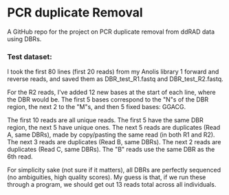 # PCR duplicate Removal

A GitHub repo for the project on PCR duplicate removal from ddRAD data using DBRs.


### Test dataset:
I took the first 80 lines (first 20 reads) from my Anolis library 1 forward and reverse reads, and saved them as DBR_test_R1.fastq and DBR_test_R2.fastq.

For the R2 reads, I've added 12 new bases at the start of each line, where the DBR would be. The first 5 bases correspond to the "N"s of the DBR region, the next 2 to the "M"s, and then 5 fixed bases: GGACG.

The first 10 reads are all unique reads. The first 5 have the same DBR region, the next 5 have unique ones. The next 5 reads are duplicates (Read A, same DBRs), made by copy/pasting the same read (in both R1 and R2). The next 3 reads are duplicates (Read B, same DBRs). The next 2 reads are duplicates (Read C, same DBRs). The "B" reads use the same DBR as the 6th read.

For simplicity sake (not sure if it matters), all DBRs are perfectly sequenced (no ambiguities, high quality scores). My guess is that, if we run these through a program, we should get out 13 reads total across all individuals.
